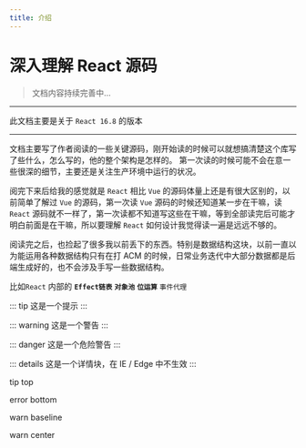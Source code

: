 ```yaml
---
title: 介绍
---
```


# 深入理解 React 源码

> 文档内容持续完善中...

---

此文档主要是关于 `React 16.8` 的版本

---

文档主要写了作者阅读的一些关键源码，刚开始读的时候可以就想搞清楚这个库写了些什么，怎么写的，他的整个架构是怎样的。
第一次读的时候可能不会在意一些很深的细节，主要还是关注生产环境中运行的状况。

阅完下来后给我的感觉就是 `React` 相比 `Vue` 的源码体量上还是有很大区别的，以前简单了解过 `Vue` 的源码，第一次读 `Vue` 源码的时候还知道某一步在干嘛，读 `React` 源码就不一样了，第一次读都不知道写这些在干嘛，等到全部读完后可能才明白前面是在干嘛，所以要理解 `React` 如何设计我觉得读一遍是远远不够的。

阅读完之后，也捡起了很多我以前丢下的东西。特别是数据结构这块，以前一直以为能运用各种数据结构只有在打 ACM 的时候，日常业务迭代中大部分数据都是后端生成好的，也不会涉及手写一些数据结构。

比如`React` 内部的 **`Effect链表`** **`对象池`** **`位运算`** `事件代理`

::: tip
这是一个提示
:::

::: warning
这是一个警告
:::

::: danger
这是一个危险警告
:::

::: details
这是一个详情块，在 IE / Edge 中不生效
:::

<!-- <<< @/docs/.vuepress/config.js{12-20} -->
<!--
<ClientOnly>
  <HelloWorld />
</ClientOnly> -->
<!--


::: v-pre
`{{ This will be displayed as-is }}`
::: -->

<!-- tip  error warn  -->

tip top <Badge type="tip" text="hello world" vertical="top" />

error bottom <Badge type="error" text="hello world" vertical="bottom" />

warn baseline <Badge type="warn" text="hello world" vertical="baseline" />

warn center <badge type="warn" text="hello world" vertical="center" />
